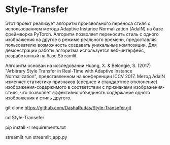 # Style-Transfer
Этот проект реализует алгоритм произвольного переноса стиля с использованием метода Adaptive Instance Normalization (AdaIN) на базе фреймворка PyTorch. Алгоритм позволяет переносить стиль с одного изображения на другое в режиме реального времени, предоставляя пользователю возможность создавать уникальные композиции. Для демонстрации работы алгоритма используется веб-интерфейс, разработанный на базе Streamlit.

Алгоритм основан на исследовании Huang, X. & Belongie, S. (2017) "Arbitrary Style Transfer in Real-Time with Adaptive Instance Normalization", представленном на конференции ICCV 2017. Метод AdaIN изменяет статистику признаков (среднее и стандартное отклонение) изображения-содержимого в соответствии с признаками изображения-стиля, что позволяет эффективно объединять содержание одного изображения и стиль другого.

git clone https://github.com/DashaRudas/Style-Transefer.git

cd Style-Transefer

pip install -r requirements.txt

streamlit run streamlit_app.py
